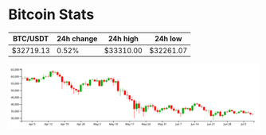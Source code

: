 # Bitcoin Stats

BTC/USDT|24h change|24h high|24h low|
|---|---|---|---|
|$32719.13|0.52%|$33310.00|$32261.07|

<img src="./chart.svg">
